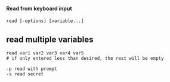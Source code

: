 #### Read from keyboard input
```
read [-options] [variable...]
```

## read multiple variables
```
read var1 var2 var3 var4 var5
# if only entered less than desired, the rest will be empty
```
```
-p read with prompt
-s read secret

```

